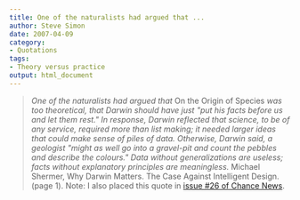 ```yaml
---
title: One of the naturalists had argued that ...
author: Steve Simon
date: 2007-04-09
category:
- Quotations
tags:
- Theory versus practice
output: html_document
---
```

> *One of the naturalists had argued that* On the Origin of Species *was
> too theoretical, that Darwin should have just \"put his facts before
> us and let them rest.\" In response, Darwin reflected that science, to
> be of any service, required more than list making; it needed larger
> ideas that could make sense of piles of data. Otherwise, Darwin said,
> a geologist \"might as well go into a gravel-pit and count the pebbles
> and describe the colours.\" Data without generalizations are useless;
> facts without explanatory principles are meaningless.* Michael
> Shermer, Why Darwin Matters. The Case Against Intelligent Design.
> (page 1). Note: I also placed this quote in [issue \#26 of Chance
> News](http://chance.dartmouth.edu/chancewiki/index.php/Chance_News_26).
